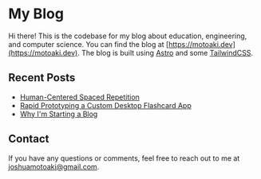 # My Blog

Hi there! This is the codebase for my blog about education, engineering, and computer science. You can find the blog at [https://motoaki.dev](https://motoaki.dev). The blog is built using [Astro](https://astro.build) and some [TailwindCSS](https://tailwindcss.com).

## Recent Posts

<!-- BLOG-POST-LIST:START -->
- [Human-Centered Spaced Repetition](https://motoaki.dev/blog/spaced-repetition-advisor/)
- [Rapid Prototyping a Custom Desktop Flashcard App](https://motoaki.dev/blog/flashcard-app/)
- [Why I&#39;m Starting a Blog](https://motoaki.dev/blog/why-blog/)
<!-- BLOG-POST-LIST:END -->

## Contact

If you have any questions or comments, feel free to reach out to me at [joshuamotoaki@gmail.com](mailto:joshuamotoaki@gmail.com).
